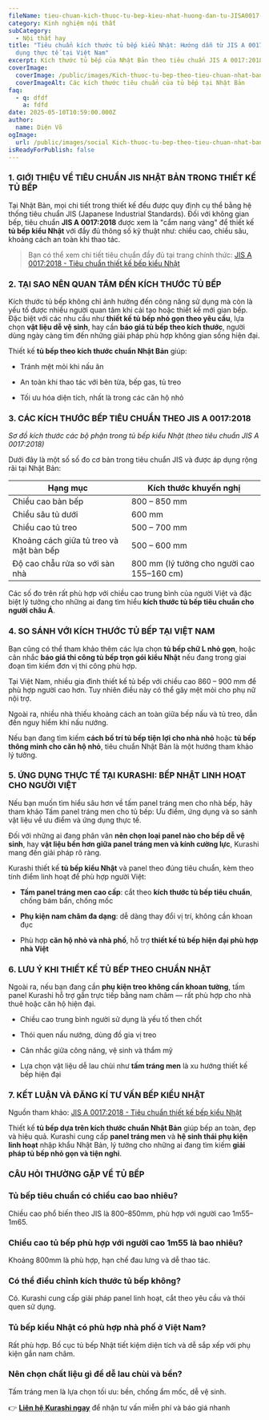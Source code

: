```yaml
---
fileName: tieu-chuan-kich-thuoc-tu-bep-kieu-nhat-huong-dan-tu-JISA0017-va-ung-dung-thuc-te-tai-viet-nam
category: Kinh nghiệm nội thất
subCategory:
  - Nội thất hay
title: "Tiêu chuẩn kích thước tủ bếp kiểu Nhật: Hướng dẫn từ JIS A 0017 và ứng
  dụng thực tế tại Việt Nam"
excerpt: Kích thước tủ bếp của Nhật Bản theo tiêu chuẩn JIS A 0017:2018
coverImage:
  coverImage: /public/images/Kich-thuoc-tu-bep-theo-tieu-chuan-nhat-ban.svg
  coverImageAlt: Các kích thước tiêu chuẩn của tủ bếp tại Nhật Bản
faq:
  - q: dfdf
    a: fdfd
date: 2025-05-10T10:59:00.000Z
author:
  name: Diện Võ
ogImage:
  url: /public/images/social Kich-thuoc-tu-bep-theo-tieu-chuan-nhat-ban.jpg
isReadyForPublish: false
---
```

### 1\. GIỚI THIỆU VỀ TIÊU CHUẨN JIS NHẬT BẢN TRONG THIẾT KẾ TỦ BẾP

Tại Nhật Bản, mọi chi tiết trong thiết kế đều được quy định cụ thể bằng hệ thống tiêu chuẩn JIS (Japanese Industrial Standards). Đối với không gian bếp, tiêu chuẩn **JIS A 0017:2018** được xem là "cẩm nang vàng" để thiết kế **tủ bếp kiểu Nhật** với đầy đủ thông số kỹ thuật như: chiều cao, chiều sâu, khoảng cách an toàn khi thao tác.

> Bạn có thể xem chi tiết tiêu chuẩn đầy đủ tại trang chính thức: [JIS A 0017:2018 - Tiêu chuẩn thiết kế bếp kiểu Nhật](https://kikakurui.com/a0/A0017-2018-01.html)

### 2\. TẠI SAO NÊN QUAN TÂM ĐẾN KÍCH THƯỚC TỦ BẾP

Kích thước tủ bếp không chỉ ảnh hưởng đến công năng sử dụng mà còn là yếu tố được nhiều người quan tâm khi cải tạo hoặc thiết kế mới gian bếp. Đặc biệt với các nhu cầu như **thiết kế tủ bếp nhỏ gọn theo yêu cầu**, lựa chọn **vật liệu dễ vệ sinh**, hay cần **báo giá tủ bếp theo kích thước**, người dùng ngày càng tìm đến những giải pháp phù hợp không gian sống hiện đại.

Thiết kế **tủ bếp theo kích thước chuẩn Nhật Bản** giúp:

*   Tránh mệt mỏi khi nấu ăn
    
*   An toàn khi thao tác với bên từa, bếp gas, tủ treo
    
*   Tối ưu hóa diện tích, nhất là trong các căn hộ nhỏ
    

### 3\. CÁC KÍCH THƯỚC BẾP TIÊU CHUẨN THEO JIS A 0017:2018

_Sơ đồ kích thước các bộ phận trong tủ bếp kiểu Nhật (theo tiêu chuẩn JIS A 0017:2018)_

Dưới đây là một số số đo cơ bản trong tiêu chuẩn JIS và được áp dụng rộng rãi tại Nhật Bản:

| Hạng mục | Kích thước khuyến nghị |
| --- | --- |
| Chiều cao bàn bếp | 800 – 850 mm |
| Chiều sâu tủ dưới | 600 mm |
| Chiều cao tủ treo | 500 – 700 mm |
| Khoảng cách giữa tủ treo và mặt bàn bếp | 500 – 600 mm |
| Độ cao chẫu rửa so với sàn nhà | 800 mm (lý tưởng cho người cao 155–160 cm) |

Các số đo trên rất phù hợp với chiều cao trung bình của người Việt và đặc biệt lý tưởng cho những ai đang tìm hiểu **kích thước tủ bếp tiêu chuẩn cho người châu Á**.

### 4\. SO SÁNH VỚI KÍCH THƯỚC TỦ BẾP TẠI VIỆT NAM

Bạn cũng có thể tham khảo thêm các lựa chọn **tủ bếp chữ L nhỏ gọn**, hoặc cân nhắc **báo giá thi công tủ bếp trọn gói kiểu Nhật** nếu đang trong giai đoạn tìm kiếm đơn vị thi công phù hợp.

Tại Việt Nam, nhiều gia đình thiết kế tủ bếp với chiều cao 860 – 900 mm để phù hợp người cao hơn. Tuy nhiên điều này có thể gây mệt mỏi cho phụ nữ nội trợ.

Ngoài ra, nhiều nhà thiếu khoảng cách an toàn giữa bếp nấu và tủ treo, dẫn đến nguy hiểm khi nấu nướng.

Nếu bạn đang tìm kiếm **cách bố trí tủ bếp tiện lợi cho nhà nhỏ** hoặc **tủ bếp thông minh cho căn hộ nhỏ**, tiêu chuẩn Nhật Bản là một hướng tham khảo lý tưởng.

### 5\. ỨNG DỤNG THỰC TẾ TẠI KURASHI: BẾP NHẬT LINH HOẠT CHO NGƯỜI VIỆT

Nếu bạn muốn tìm hiểu sâu hơn về tấm panel tráng men cho nhà bếp, hãy tham khảo Tấm panel tráng men cho tủ bếp: Ưu điểm, ứng dụng và so sánh vật liệu về ưu điểm và ứng dụng thực tế.

Đối với những ai đang phân vân **nên chọn loại panel nào cho bếp dễ vệ sinh**, hay **vật liệu bền hơn giữa panel tráng men và kính cường lực**, Kurashi mang đến giải pháp rõ ràng.

Kurashi thiết kế **tủ bếp kiểu Nhật** và panel theo đúng tiêu chuẩn, kèm theo tính điểm linh hoạt để phù hợp người Việt:

*   **Tấm panel tráng men cao cấp**: cắt theo **kích thước tủ bếp tiêu chuẩn**, chống bám bẩn, chống mốc
    
*   **Phụ kiện nam châm đa dạng**: dễ dàng thay đổi vị trí, không cần khoan đục
    
*   Phù hợp **căn hộ nhỏ và nhà phố**, hỗ trợ **thiết kế tủ bếp hiện đại phù hợp nhà Việt**
    

### 6\. LƯU Ý KHI THIẾT KẾ TỦ BẾP THEO CHUẨN NHẬT

Ngoài ra, nếu bạn đang cần **phụ kiện treo không cần khoan tường**, tấm panel Kurashi hỗ trợ gắn trực tiếp bằng nam châm — rất phù hợp cho nhà thuê hoặc căn hộ hiện đại.

*   Chiều cao trung bình người sử dụng là yếu tố then chốt
    
*   Thói quen nấu nướng, dùng đồ gia vị treo
    
*   Cân nhắc giữa công năng, vệ sinh và thẩm mỹ
    
*   Lựa chọn vật liệu dễ lau chùi như **tấm tráng men** là xu hướng thiết kế bếp hiện đại
    

### 7\. KẾT LUẬN VÀ ĐĂNG KÍ TƯ VẤN BẾP KIỂU NHẬT

Nguồn tham khảo: [JIS A 0017:2018 - Tiêu chuẩn thiết kế bếp kiểu Nhật](https://kikakurui.com/a0/A0017-2018-01.html)

Thiết kế **tủ bếp dựa trên kích thước chuẩn Nhật Bản** giúp bếp an toàn, đẹp và hiệu quả. Kurashi cung cấp **panel tráng men** và **hệ sinh thái phụ kiện linh hoạt** nhập khẩu Nhật Bản, lý tưởng cho những ai đang tìm kiếm **giải pháp tủ bếp nhỏ gọn và tiện nghi**.

### CÂU HỎI THƯỜNG GẶP VỀ TỦ BẾP

### **Tủ bếp tiêu chuẩn có chiều cao bao nhiêu?**

Chiều cao phổ biến theo JIS là 800–850mm, phù hợp với người cao 1m55–1m65.

### **Chiều cao tủ bếp phù hợp với người cao 1m55 là bao nhiêu?**

Khoảng 800mm là phù hợp, hạn chế đau lưng và dễ thao tác.

### **Có thể điều chỉnh kích thước tủ bếp không?**

Có. Kurashi cung cấp giải pháp panel linh hoạt, cắt theo yêu cầu và thói quen sử dụng.

### **Tủ bếp kiểu Nhật có phù hợp nhà phố ở Việt Nam?**

Rất phù hợp. Bố cục tủ bếp Nhật tiết kiệm diện tích và dễ sắp xếp với phụ kiện gắn nam châm.

### **Nên chọn chất liệu gì để dễ lau chùi và bền?**

Tấm tráng men là lựa chọn tối ưu: bền, chống ẩm mốc, dễ vệ sinh.

👉 [**Liên hệ Kurashi ngay**](https://www.kurashi.com.vn/lien-he) để nhận tư vấn miễn phí và báo giá nhanh